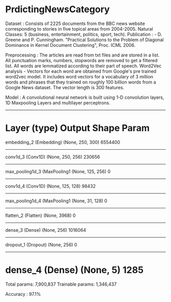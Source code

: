 # PrdictingNewsCategory

Dataset : Consists of 2225 documents from the BBC news website corresponding to stories in five topical areas from 2004-2005.
Natural Classes: 5 (business, entertainment, politics, sport, tech). Publication : - D. Greene and P. Cunningham. "Practical Solutions to the Problem of Diagonal Dominance in Kernel Document      Clustering", Proc. ICML 2006.

Preprocessing : The articles are read from txt files and are stored in a list. All punctuation marks, numbers, stopwords are removed to get a filtered list. All words are lemmatized according to their part of speech. 
Word2Vec analysis - Vectors for each word are obtained from Google's pre trained word2vec model. It includes word vectors for a vocabulary of 3 million words and phrases that they trained on roughly 100 billion words from a Google News dataset. The vector length is 300 features.

Model : A convolutional neural network is built using 1-D convolution layers, 1D Maxpooling Layers and multilayer perceptrons.

_________________________________________________________________
Layer (type)                 Output Shape              Param    
=================================================================
embedding_2 (Embedding)      (None, 250, 300)          6554400   
_________________________________________________________________
conv1d_3 (Conv1D)            (None, 250, 256)          230656    
_________________________________________________________________
max_pooling1d_3 (MaxPooling1 (None, 125, 256)          0         
_________________________________________________________________
conv1d_4 (Conv1D)            (None, 125, 128)          98432     
_________________________________________________________________
max_pooling1d_4 (MaxPooling1 (None, 31, 128)           0         
_________________________________________________________________
flatten_2 (Flatten)          (None, 3968)              0         
_________________________________________________________________
dense_3 (Dense)              (None, 256)               1016064   
_________________________________________________________________
dropout_1 (Dropout)          (None, 256)               0         
_________________________________________________________________
dense_4 (Dense)              (None, 5)                 1285      
=================================================================
Total params: 7,900,837
Trainable params: 1,346,437

Accuracy : 97.1%
